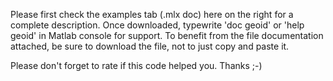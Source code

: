 Please first check the examples tab (.mlx doc) here on the right for a complete description.
Once downloaded, typewrite 'doc geoid' or 'help geoid' in Matlab console for support.
To benefit from the file documentation attached, be sure to download the file, not to just copy and paste it.


Please don't forget to rate if this code helped you. Thanks ;-)
